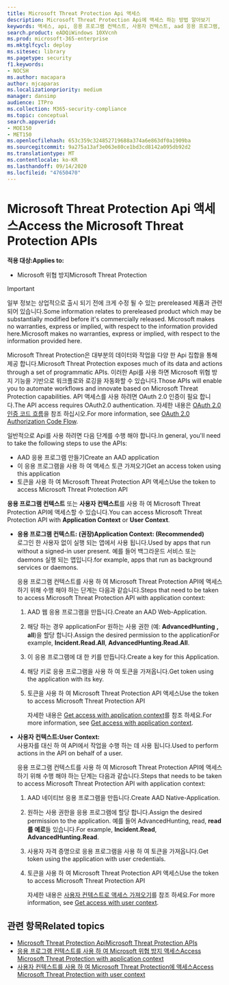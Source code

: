 ```yaml
---
title: Microsoft Threat Protection Api 액세스
description: Microsoft Threat Protection Api에 액세스 하는 방법 알아보기
keywords: 액세스, api, 응용 프로그램 컨텍스트, 사용자 컨텍스트, aad 응용 프로그램, 액세스 토큰
search.product: eADQiWindows 10XVcnh
ms.prod: microsoft-365-enterprise
ms.mktglfcycl: deploy
ms.sitesec: library
ms.pagetype: security
f1.keywords:
- NOCSH
ms.author: macapara
author: mjcaparas
ms.localizationpriority: medium
manager: dansimp
audience: ITPro
ms.collection: M365-security-compliance
ms.topic: conceptual
search.appverid:
- MOE150
- MET150
ms.openlocfilehash: 653c359c324852719688a374a6e863df0a1909ba
ms.sourcegitcommit: 9a275a13af3e063e80ce1bd3cd8142a095db92d2
ms.translationtype: MT
ms.contentlocale: ko-KR
ms.lasthandoff: 09/14/2020
ms.locfileid: "47650470"
---
```

# <a name="access-the-microsoft-threat-protection-apis"></a><span data-ttu-id="1e0d2-104">Microsoft Threat Protection Api 액세스</span><span class="sxs-lookup"><span data-stu-id="1e0d2-104">Access the Microsoft Threat Protection APIs</span></span>

<span data-ttu-id="1e0d2-105">**적용 대상:**</span><span class="sxs-lookup"><span data-stu-id="1e0d2-105">**Applies to:**</span></span>
- <span data-ttu-id="1e0d2-106">Microsoft 위협 방지</span><span class="sxs-lookup"><span data-stu-id="1e0d2-106">Microsoft Threat Protection</span></span>

>[!IMPORTANT] 
><span data-ttu-id="1e0d2-107">일부 정보는 상업적으로 출시 되기 전에 크게 수정 될 수 있는 prereleased 제품과 관련 되어 있습니다.</span><span class="sxs-lookup"><span data-stu-id="1e0d2-107">Some information relates to prereleased product which may be substantially modified before it's commercially released.</span></span> <span data-ttu-id="1e0d2-108">Microsoft makes no warranties, express or implied, with respect to the information provided here.</span><span class="sxs-lookup"><span data-stu-id="1e0d2-108">Microsoft makes no warranties, express or implied, with respect to the information provided here.</span></span>


 <span data-ttu-id="1e0d2-109">Microsoft Threat Protection은 대부분의 데이터와 작업을 다양 한 Api 집합을 통해 제공 합니다.</span><span class="sxs-lookup"><span data-stu-id="1e0d2-109">Microsoft Threat Protection exposes much of its data and actions through a set of programmatic APIs.</span></span> <span data-ttu-id="1e0d2-110">이러한 Api를 사용 하면 Microsoft 위협 방지 기능을 기반으로 워크플로와 로깅을 자동화할 수 있습니다.</span><span class="sxs-lookup"><span data-stu-id="1e0d2-110">Those APIs will enable you to automate workflows and innovate based on  Microsoft Threat Protection capabilities.</span></span> <span data-ttu-id="1e0d2-111">API 액세스를 사용 하려면 OAuth 2.0 인증이 필요 합니다.</span><span class="sxs-lookup"><span data-stu-id="1e0d2-111">The API access requires OAuth2.0 authentication.</span></span> <span data-ttu-id="1e0d2-112">자세한 내용은 [OAuth 2.0 인증 코드 흐름](https://docs.microsoft.com/azure/active-directory/develop/active-directory-v2-protocols-oauth-code)을 참조 하십시오.</span><span class="sxs-lookup"><span data-stu-id="1e0d2-112">For more information, see [OAuth 2.0 Authorization Code Flow](https://docs.microsoft.com/azure/active-directory/develop/active-directory-v2-protocols-oauth-code).</span></span>


<span data-ttu-id="1e0d2-113">일반적으로 Api를 사용 하려면 다음 단계를 수행 해야 합니다.</span><span class="sxs-lookup"><span data-stu-id="1e0d2-113">In general, you'll need to take the following steps to use the APIs:</span></span>
- <span data-ttu-id="1e0d2-114">AAD 응용 프로그램 만들기</span><span class="sxs-lookup"><span data-stu-id="1e0d2-114">Create an AAD application</span></span>
- <span data-ttu-id="1e0d2-115">이 응용 프로그램을 사용 하 여 액세스 토큰 가져오기</span><span class="sxs-lookup"><span data-stu-id="1e0d2-115">Get an access token using this application</span></span>
- <span data-ttu-id="1e0d2-116">토큰을 사용 하 여 Microsoft Threat Protection API 액세스</span><span class="sxs-lookup"><span data-stu-id="1e0d2-116">Use the token to access  Microsoft Threat Protection API</span></span>


<span data-ttu-id="1e0d2-117">**응용 프로그램 컨텍스트** 또는 **사용자 컨텍스트**를 사용 하 여 Microsoft Threat Protection API에 액세스할 수 있습니다.</span><span class="sxs-lookup"><span data-stu-id="1e0d2-117">You can access  Microsoft Threat Protection API with **Application Context** or **User Context**.</span></span>

- <span data-ttu-id="1e0d2-118">**응용 프로그램 컨텍스트: (권장)**</span><span class="sxs-lookup"><span data-stu-id="1e0d2-118">**Application Context: (Recommended)**</span></span> <br>
    <span data-ttu-id="1e0d2-119">로그인 한 사용자 없이 실행 되는 앱에서 사용 됩니다.</span><span class="sxs-lookup"><span data-stu-id="1e0d2-119">Used by apps that run without a signed-in user present.</span></span> <span data-ttu-id="1e0d2-120">예를 들어 백그라운드 서비스 또는 daemons 실행 되는 앱입니다.</span><span class="sxs-lookup"><span data-stu-id="1e0d2-120">for example, apps that run as background services or daemons.</span></span>

    <span data-ttu-id="1e0d2-121">응용 프로그램 컨텍스트를 사용 하 여 Microsoft Threat Protection API에 액세스 하기 위해 수행 해야 하는 단계는 다음과 같습니다.</span><span class="sxs-lookup"><span data-stu-id="1e0d2-121">Steps that need to be taken to access  Microsoft Threat Protection API with application context:</span></span>

  1. <span data-ttu-id="1e0d2-122">AAD 웹 응용 프로그램을 만듭니다.</span><span class="sxs-lookup"><span data-stu-id="1e0d2-122">Create an AAD Web-Application.</span></span>
  2. <span data-ttu-id="1e0d2-123">해당 하는 경우 applicationFor 원하는 사용 권한 (예: **AdvancedHunting** **, all**)을 할당 합니다.</span><span class="sxs-lookup"><span data-stu-id="1e0d2-123">Assign the desired permission to the applicationFor example, **Incident.Read.All**, **AdvancedHunting.Read.All**.</span></span> 
  3. <span data-ttu-id="1e0d2-124">이 응용 프로그램에 대 한 키를 만듭니다.</span><span class="sxs-lookup"><span data-stu-id="1e0d2-124">Create a key for this Application.</span></span>
  4. <span data-ttu-id="1e0d2-125">해당 키로 응용 프로그램을 사용 하 여 토큰을 가져옵니다.</span><span class="sxs-lookup"><span data-stu-id="1e0d2-125">Get token using the application with its key.</span></span>
  5. <span data-ttu-id="1e0d2-126">토큰을 사용 하 여 Microsoft Threat Protection API 액세스</span><span class="sxs-lookup"><span data-stu-id="1e0d2-126">Use the token to access  Microsoft Threat Protection API</span></span>

     <span data-ttu-id="1e0d2-127">자세한 내용은 [Get access with application context](api-create-app-web.md)를 참조 하세요.</span><span class="sxs-lookup"><span data-stu-id="1e0d2-127">For more information, see [Get access with application context](api-create-app-web.md).</span></span>


- <span data-ttu-id="1e0d2-128">**사용자 컨텍스트:**</span><span class="sxs-lookup"><span data-stu-id="1e0d2-128">**User Context:**</span></span> <br>
    <span data-ttu-id="1e0d2-129">사용자를 대신 하 여 API에서 작업을 수행 하는 데 사용 됩니다.</span><span class="sxs-lookup"><span data-stu-id="1e0d2-129">Used to perform actions in the API on behalf of a user.</span></span>

    <span data-ttu-id="1e0d2-130">응용 프로그램 컨텍스트를 사용 하 여 Microsoft Threat Protection API에 액세스 하기 위해 수행 해야 하는 단계는 다음과 같습니다.</span><span class="sxs-lookup"><span data-stu-id="1e0d2-130">Steps that needs to be taken to access  Microsoft Threat Protection API with application context:</span></span>
  1. <span data-ttu-id="1e0d2-131">AAD 네이티브 응용 프로그램을 만듭니다.</span><span class="sxs-lookup"><span data-stu-id="1e0d2-131">Create AAD Native-Application.</span></span>
  2. <span data-ttu-id="1e0d2-132">원하는 사용 권한을 응용 프로그램에 할당 합니다.</span><span class="sxs-lookup"><span data-stu-id="1e0d2-132">Assign the desired permission to the application.</span></span> <span data-ttu-id="1e0d2-133">예를 들어 AdvancedHunting, read, **read** **를 예로**들 있습니다.</span><span class="sxs-lookup"><span data-stu-id="1e0d2-133">For example, **Incident.Read**, **AdvancedHunting.Read**.</span></span>
  3. <span data-ttu-id="1e0d2-134">사용자 자격 증명으로 응용 프로그램을 사용 하 여 토큰을 가져옵니다.</span><span class="sxs-lookup"><span data-stu-id="1e0d2-134">Get token using the application with user credentials.</span></span>
  4. <span data-ttu-id="1e0d2-135">토큰을 사용 하 여 Microsoft Threat Protection API 액세스</span><span class="sxs-lookup"><span data-stu-id="1e0d2-135">Use the token to access  Microsoft Threat Protection API</span></span>

     <span data-ttu-id="1e0d2-136">자세한 내용은 [사용자 컨텍스트로 액세스 가져오기](api-create-app-user-context.md)를 참조 하세요.</span><span class="sxs-lookup"><span data-stu-id="1e0d2-136">For more information, see [Get access with user context](api-create-app-user-context.md).</span></span>


## <a name="related-topics"></a><span data-ttu-id="1e0d2-137">관련 항목</span><span class="sxs-lookup"><span data-stu-id="1e0d2-137">Related topics</span></span>
- [<span data-ttu-id="1e0d2-138">Microsoft Threat Protection Api</span><span class="sxs-lookup"><span data-stu-id="1e0d2-138">Microsoft Threat Protection APIs</span></span>](api-supported.md)
- [<span data-ttu-id="1e0d2-139">응용 프로그램 컨텍스트를 사용 하 여 Microsoft 위협 방지 액세스</span><span class="sxs-lookup"><span data-stu-id="1e0d2-139">Access  Microsoft Threat Protection with application context</span></span>](api-create-app-web.md)
- [<span data-ttu-id="1e0d2-140">사용자 컨텍스트를 사용 하 여 Microsoft Threat Protection에 액세스</span><span class="sxs-lookup"><span data-stu-id="1e0d2-140">Access  Microsoft Threat Protection with user context</span></span>](api-create-app-user-context.md)
